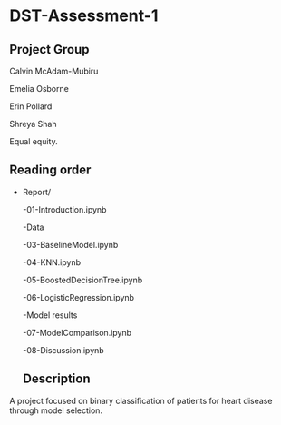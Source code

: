 # DST-Assessment-1

## Project Group

Calvin McAdam-Mubiru

Emelia Osborne

Erin Pollard

Shreya Shah

Equal equity.

## Reading order

* Report/

  -01-Introduction.ipynb
  
  -Data
  
  -03-BaselineModel.ipynb
  
  -04-KNN.ipynb
  
  -05-BoostedDecisionTree.ipynb
  
  -06-LogisticRegression.ipynb
  
  -Model results
  
  -07-ModelComparison.ipynb
  
  -08-Discussion.ipynb
  
  ## Description 
A project focused on binary classification of patients for heart disease through model selection.
  
